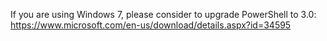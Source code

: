 If you are using Windows 7, please consider to upgrade PowerShell to 3.0: https://www.microsoft.com/en-us/download/details.aspx?id=34595

